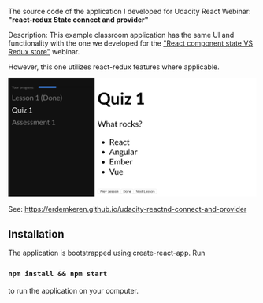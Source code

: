 The source code of the application I developed for Udacity React Webinar: **"react-redux State connect and provider"**

Description: This example classroom application has the same UI and functionality with
the one we developed for the ["React component state VS Redux store"](https://github.com/erdemkeren/udacity-reactnd-redux-store-vs-react-component-state) webinar.

However, this one utilizes react-redux features where applicable.

![App screenshot](screenshot.png?raw=true "Screenshot")

See: https://erdemkeren.github.io/udacity-reactnd-connect-and-provider

## Installation

The application is bootstrapped using create-react-app. Run 

### `npm install && npm start`

to run the application on your computer.
